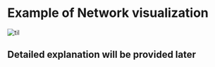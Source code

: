 # Example of Network visualization

![til](https://github.com/anastasiia-belova/Visualizations/blob/main/Network%20Visualization/network_visualization.gif)


## Detailed explanation will be provided later
